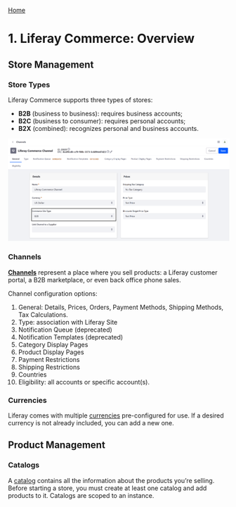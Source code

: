 [Home](../../README.md)

# 1. Liferay Commerce: Overview

## Store Management

### Store Types

Liferay Commerce supports three types of stores:
- **B2B** (business to business): requires business accounts;
- **B2C** (business to consumer): requires personal accounts;
- **B2X** (combined): recognizes personal and business accounts.

![01-store-types.png](images/01-store-types.png)

### Channels

**[Channels](https://learn.liferay.com/w/dxp/commerce/store-management/channels)** represent a place where you sell products: a Liferay customer portal, a B2B marketplace, or even back office phone sales.

Channel configuration options:
1. General: Details, Prices, Orders, Payment Methods, Shipping Methods, Tax Calculations.
2. Type: association with Liferay Site
3. Notification Queue (deprecated)
4. Notification Templates (deprecated)
5. Category Display Pages
6. Product Display Pages
7. Payment Restrictions
8. Shipping Restrictions
9. Countries
10. Eligibility: all accounts or specific account(s).

### Currencies

Liferay comes with multiple [currencies](https://learn.liferay.com/w/dxp/commerce/store-management/currencies) pre-configured for use. If a desired currency is not already included, you can add a new one.

## Product Management

### Catalogs

A [catalog](https://learn.liferay.com/w/dxp/commerce/product-management/catalogs) contains all the information about the products you’re selling. Before starting a store, you must create at least one catalog and add products to it. Catalogs are scoped to an instance.